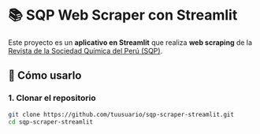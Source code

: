 # 📚 SQP Web Scraper con Streamlit

Este proyecto es un **aplicativo en Streamlit** que realiza **web scraping** de la 
[Revista de la Sociedad Química del Perú (SQP)](https://revistas.sqp.org.pe).

## 🚀 Cómo usarlo

### 1. Clonar el repositorio
```bash
git clone https://github.com/tuusuario/sqp-scraper-streamlit.git
cd sqp-scraper-streamlit

